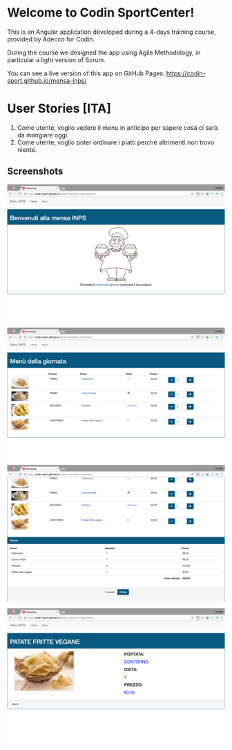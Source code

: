 # Welcome to Codin SportCenter!

This is an Angular application developed during a 4-days training course, provided by Adecco for Codin.

During the course we designed the app using Agile Methodology, in particular a light version of Scrum.

You can see a live version of this app on GitHub Pages: https://codin-sport.github.io/mensa-inps/

# User Stories [ITA]
1. Come utente, voglio vedere il menu in anticipo per sapere cosa ci sarà da mangiare oggi.
2. Come utente, voglio poter ordinare i piatti perché altrimenti non trovo niente.

## Screenshots

![Welcome Page](screenshots/welcome-page.png)

![Menu List](screenshots/menu-list.png)
![Menu List with Orders](screenshots/menu-list-orders.png)

![Dish Detail](screenshots/dish-detail.png)
